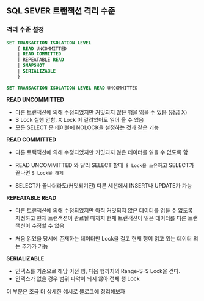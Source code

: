 ## SQL SEVER 트랜잭션 격리 수준



### 격리 수준 설정

```sql
SET TRANSACTION ISOLATION LEVEL
    { READ UNCOMMITTED
    | READ COMMITTED
    | REPEATABLE READ
    | SNAPSHOT
    | SERIALIZABLE
    }
```

```sql
SET TRANSACTION ISOLATION LEVEL READ UNCOMMITTED
```



**READ UNCOMMITTED**

- 다른 트랜잭션에 의해 수정되었지만 커밋되지 않은 행을 읽을 수 있음 (잠금 X)
- S Lock 실행 안함, X Lock 이 걸려있어도 읽어 올 수 있음
- 모든 SELECT 문 테이블에 NOLOCK을 설정하는 것과 같은 기능



**READ COMMITTED**

- 다른 트랙잭션에 의해 수정되었지만 커밋되지 않은 데이터를 읽을 수 없도록 함
- READ UNCOMMITTED 와 달리 SELECT 할때` S Lock을 소유`하고 SELECT가 끝나면 `S Lock을 해제`

- SELECT가 끝나더라도(커밋되기전) 다른 세션에서 INSERT나 UPDATE가 가능

  

**REPEATABLE READ**

- 다른 트랜잭션에 의해 수정되었지만 아직 커밋되지 않은 데이터를 읽을 수 없도록 지정하고 현재 트랜잭션이 완료될 때까지 현재 트랜잭션이 읽은 데이터를 다른 트랜잭션이 수정할 수 없음

- 처음 읽었을 당시에 존재하는 데이터만 Lock을 걸고 현재 행이 읽고 있는 데이터 외는 추가가 가능



**SERIALIZABLE**

- 인덱스를 기준으로 해당 이전 행, 다음 행까지의 Range-S-S Lock을 건다.
- 인덱스가 없을 경우 범위 파악이 되지 않아 전체 행 Lock



이 부분은 조금 더 상세한 예시로 블로그에 정리해보자